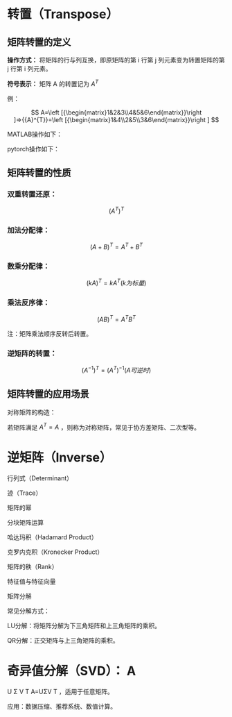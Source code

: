 

# 转置（Transpose）

## 矩阵转置的定义

**操作方式：** 将矩阵的行与列互换，即原矩阵的第 i 行第 j 列元素变为转置矩阵的第 j 行第 i 列元素。

**符号表示：** 矩阵 A 的转置记为 ${{A}^{T}}$

例：

$$
A=\left [{\begin{matrix}1&2&3\\4&5&6\end{matrix}}\right ]⇒{{A}^{T}}=\left [{\begin{matrix}1&4\\2&5\\3&6\end{matrix}}\right ]
$$




MATLAB操作如下：



pytorch操作如下：



## 矩阵转置的性质

### 双重转置还原：

$$
{{\left ({{{A}^{T}}}\right )}^{T}}
$$

### 加法分配律：

$$
{{(A+B)}^{T}}={{A}^{T}}+{{B}^{T}}
$$


### 数乘分配律：

$$
{{(kA)}^{T}}=k{{A}^{T}}(k为标量)
$$


### 乘法反序律：

$$
{{(AB)}^{T}}={{A}^{T}}{{B}^{T}}
$$

注：矩阵乘法顺序反转后转置。


### 逆矩阵的转置：

$$
{{\left ({{{A}^{-1}}}\right )}^{T}}={{\left ({{{A}^{T}}}\right )}^{-1}}(A可逆时)
$$


## 矩阵转置的应用场景

对称矩阵的构造：

若矩阵满足 ${{A}^{T}}=A$ ，则称为对称矩阵，常见于协方差矩阵、二次型等。























# 逆矩阵（Inverse）


行列式（Determinant）


迹（Trace）











 矩阵的幂


 分块矩阵运算


 哈达玛积（Hadamard Product）


 克罗内克积（Kronecker Product）









矩阵的秩（Rank）


特征值与特征向量


矩阵分解


常见分解方式：

LU分解：将矩阵分解为下三角矩阵和上三角矩阵的乘积。

QR分解：正交矩阵与上三角矩阵的乘积。

奇异值分解（SVD）：
A
=
U
Σ
V
T
A=UΣV 
T
 ，适用于任意矩阵。



 应用：数据压缩、推荐系统、数值计算。